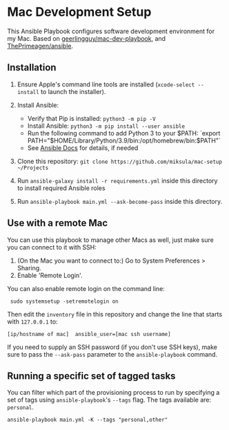 # Mac Development Setup

This Ansible Playbook configures software development environment for my Mac. Based on [geerlingguy/mac-dev-playbook](https://github.com/geerlingguy/mac-dev-playbook), and [ThePrimeagen/ansible](https://github.com/ThePrimeagen/ansible).

## Installation

  1. Ensure Apple's command line tools are installed (`xcode-select --install` to launch the installer).
  2. Install Ansible:

     - Verify that Pip is installed: `python3 -m pip -V`
     - Install Ansible: `python3 -m pip install --user ansible`
     - Run the following command to add Python 3 to your $PATH: `export PATH="$HOME/Library/Python/3.9/bin:/opt/homebrew/bin:$PATH"`
     - See [Ansible Docs](https://docs.ansible.com/ansible/latest/installation_guide/intro_installation.html#installing-and-upgrading-ansible) for details, if needed

  3. Clone this repository: `git clone https://github.com/miksula/mac-setup ~/Projects`
  4. Run `ansible-galaxy install -r requirements.yml` inside this directory to install required Ansible roles
  5. Run `ansible-playbook main.yml --ask-become-pass` inside this directory. 

## Use with a remote Mac

You can use this playbook to manage other Macs as well, just make sure you can connect to it with SSH:

  1. (On the Mac you want to connect to:) Go to System Preferences > Sharing.
  2. Enable 'Remote Login'.

You can also enable remote login on the command line:

     sudo systemsetup -setremotelogin on

Then edit the `inventory` file in this repository and change the line that starts with `127.0.0.1` to:

```
[ip/hostname of mac]  ansible_user=[mac ssh username]
```

If you need to supply an SSH password (if you don't use SSH keys), make sure to pass the `--ask-pass` parameter to the `ansible-playbook` command.

## Running a specific set of tagged tasks

You can filter which part of the provisioning process to run by specifying a set of tags using `ansible-playbook`'s `--tags` flag. The tags available are: `personal`.

```
ansible-playbook main.yml -K --tags "personal,other"
```   